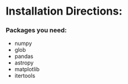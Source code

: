 # Installation Directions:

### Packages you need:
- numpy
- glob
- pandas
- astropy
- matplotlib
- itertools
